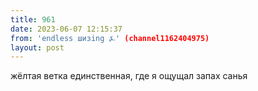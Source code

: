 ```yaml
---
title: 961
date: 2023-06-07 12:15:37
from: 'endless шизing ⍼' (channel1162404975)
layout: post
---
```


жёлтая ветка единственная, где я ощущал запах санья
